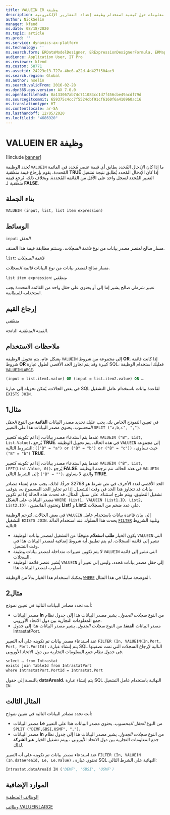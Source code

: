 ```yaml
---
title: VALUEIN ER وظيفة
description: يوفر هذا الموضوع معلومات حول كيفية استخدام وظيفة إعداد التقارير الإلكترونية VALUEIN (ER).
author: NickSelin
manager: kfend
ms.date: 08/18/2020
ms.topic: article
ms.prod: ''
ms.service: dynamics-ax-platform
ms.technology: ''
ms.search.form: ERDataModelDesigner, ERExpressionDesignerFormula, ERMappedFormatDesigner, ERModelMappingDesigner
audience: Application User, IT Pro
ms.reviewer: kfend
ms.custom: 58771
ms.assetid: 24223e13-727a-4be6-a22d-4d427f504ac9
ms.search.region: Global
ms.author: nselin
ms.search.validFrom: 2016-02-28
ms.dyn365.ops.version: AX 7.0.0
ms.openlocfilehash: 0a133067ab74c711084cc1d7f456cbe49acdf79d
ms.sourcegitcommit: 659375c4cc7f5524cbf91cf6160f6a410960ac16
ms.translationtype: HT
ms.contentlocale: ar-SA
ms.lasthandoff: 12/05/2020
ms.locfileid: "4686920"
---
```

# <a name="valuein-er-function"></a>VALUEIN ER وظيفة

[!include [banner](../includes/banner.md)]

تُحدد الوظيفة `VALUEIN` ما إذا كان الإدخال المُحدد يطابق أي قيمة عنصر مُحدد في القائمة المُحددة. يقوم بإرجاع قيمة *منطقية* **TRUE** إذا كان الإدخال المُحدد يُطابق نتيجة تشغيل التعبير المُحدد لسجل واحد على الأقل من القائمة المُحددة. وبخلاف ذلك، تُرجع قيمة *منطقية* لـ **FALSE**.

## <a name="syntax"></a>بناء الجملة

```vb
VALUEIN (input, list, list item expression)
```

## <a name="arguments"></a>الوسائط

`input`: *الحقل*

مسار صالح لعنصر مصدر بيانات من نوع *قائمة السجلات*. وستتم مطابقة قيمة هذا الصنف.

`list`: *قائمة السجلات*

مسار صالح لمصدر بيانات من نوع البيانات *قائمة السجلات*.

`list item expression`: *منطقي*

تعبير شرطي صالح يشير إما إلى أو يحتوي على حقل واحد من القائمة المحددة يجب استخدامه للمطابقة.

## <a name="return-values"></a>إرجاع القيم

*منطقي*

القيمة *المنطقية* الناتجة.

## <a name="usage-notes"></a>ملاحظات الاستخدام

بشكل عام، يتم تحويل الوظيفة `VALUEIN` إلى مجموعة من شروط **OR**. إذا كانت قائمة شروط **OR** كبيرة وقد يتم تجاوز الحد الأقصى لطول عبارة SQL، فعليك استخدام الوظيفة [`VALUEINLARGE`](er-functions-logical-valueinlarge.md).

```vb
(input = list.item1.value) OR (input = list.item2.value) OR …
```

في بعض الحالات، يُمكن تحويله إلى عبارة SQL لقاعدة بيانات باستخدام عامل التشغيل `EXISTS JOIN`.

## <a name="example-1"></a>مثال1

في تعيين النموذج الخاص بك، يجب عليك تحديد مصدر البيانات **القائمة** من النوع *الحقل المحسوب*. يحتوي مصدر البيانات هذا على التعبير `SPLIT ("a,b,c", ",")`.

عندما يتم استدعاء مصدر بيانات، إذا تم تكوينه كتعبير `VALUEIN ("B", List, List.Value)`، يُرجع **TRUE**. في هذه الحالة، يتم تحويل الوظيفة `VALUEIN` إلى مجموعة الشروط التالية: `(("B" = "a") or ("B" = "b") or ("B" = "c"))` ، حيث تساوي `("B" = "b")` **TRUE**.

عندما يتم استدعاء مصدر بيانات، إذا تم تكوينه كتعبير `VALUEIN ("B", List, LEFT(List.Value, 0))`، يُرجع **FALSE**. في هذه الحالة، تتم ترجمة الوظيفة `VALUEIN` إلى الشرط التالي: `("B" = "")`، والذي لا يساوي **TRUE**.

الحد الأقصى لعدد الأحرف في نص شرط هو 32768 حرفًا. لذلك، يجب عدم إنشاء مصادر بيانات قد تتجاوز هذا الحد في وقت التشغيل. إذا تم تجاوز الحد المسموح به، يتوقف تشغيل التطبيق، ويتم طرح استثناء. على سبيل المثال، قد تحدث هذه الحالة إذا تم تكوين مصدر البيانات على الشكل `WHERE (List1, VALUEIN (List1.ID, List2, List2.ID)` ، وتحتوي القائمتين **List1** و **List2** على عدد ضخم من السجلات.

في بعض الحالات، تُترجم الوظيفة `VALUEIN` إلى بيان قاعدة بيانات باستخدام عامل التشغيل `EXISTS JOIN`. يحدث هذا السلوك عند استخدام الدالة [`FILTER`](er-functions-list-filter.md) وتلبية الشروط التالية:

- يكون الخيار **طلب استعلام**‬ متوقفًا عن التشغيل لمصدر بيانات الوظيفة `VALUEIN` التي تشير إلى قائمة السجلات. لم يتم تطبيق أية شروط إضافية لمصدر البيانات هذا في وقت التشغيل.
- لا يتم تكوين تعبيرات متداخلة لمصدر بيانات وظيفة `VALUEIN` التي تشير إلى قائمة السجلات.
- يُشير عنصر قائمة الوظيفة `VALUEIN` إلى حقل مصدر بيانات مُحدد، وليس إلى تعبير أو أسلوب لمصدر البيانات هذا.

يمكنك استخدام هذا الخيار بدلاً من الوظيفة [`WHERE`](er-functions-list-where.md) الموضحة سابقًا في هذا المثال.

## <a name="example-2"></a>مثال2

أنت تحدد مصادر البيانات التالية في تعيين نموذج:

- مصدر البيانات **In** من النوع *سجلات الجدول*. يشير مصدر البيانات هذا إلى جدول نظام جمع المعلومات التجارية بين دول الاتحاد الأوروبي. 
- مصدر البيانات **المنفذ** من النوع *سجلات الجدول*. يشير مصدر البيانات هذا إلى جدول IntrastatPort. 

عند استدعاء مصدر بيانات تم تكوينه على أنه التعبير `FILTER (In, VALUEIN(In.Port, Port, Port.PortId)` ، يتم إنشاء عبارة SQL التالية لإرجاع السجلات التي تمت تصفيتها في جدول نظام جمع المعلومات التجارية بين دول الاتحاد الأوروبي.

```vb
select … from Intrastat
exists join TableId from IntrastatPort
where IntrastatPort.PortId = Intrastat.Port
```

بالنسبة إلى حقول **dataAreaId**، يتم إنشاء عبارة SQL النهائية باستخدام عامل التشغيل `IN`.

## <a name="example-3"></a>المثال الثالث

أنت تحدد مصادر البيانات التالية في تعيين نموذج:

- مصدر البيانات **Le** من النوع *الحقل المحسوب*. يحتوي مصدر البيانات هذا على التعبير `SPLIT ("DEMF,GBSI,USMF", ",")`.
- مصدر البيانات **In** من النوع *سجلات الجدول*. يشير مصدر البيانات هذا إلى جدول نظام جمع المعلومات التجارية بين دول الاتحاد الأوروبي ، ويتم تشغيل الخيار **عبر الشركة** لذلك.

عند استدعاء مصدر بيانات تم تكوينه على أنه التعبير `FILTER (In, VALUEIN (In.dataAreaId, Le, Le.Value)` ، تحتوي عبارة SQL النهائية على الشرط التالي:

```vb
Intrastat.dataAreaId IN ('DEMF', 'GBSI', 'USMF')
```

## <a name="additional-resources"></a>الموارد الإضافية

[الوظائف المنطقية](er-functions-category-logical.md)

[وظائف VALUEINLARGE](er-functions-logical-valueinlarge.md)
